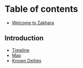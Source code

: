 # Table of contents

* [Welcome to Zakhara](README.md)

## Introduction

* [Timeline](introduction/timeline.md)
* [Map](introduction/map.md)
* [Known Deities](introduction/known-deities.md)

